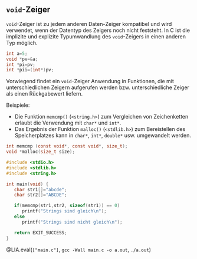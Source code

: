 ## `void`-Zeiger

`void`-Zeiger ist zu jedem anderen Daten-Zeiger kompatibel und wird
verwendet, wenn der Datentyp des Zeigers noch nicht feststeht.
In C ist die implizite und explizite Typumwandlung des `void`-Zeigers in einen anderen Typ möglich.

```c
int a=5;
void *pv=&a;
int *pi=pv;
int *pii=(int*)pv;
```
Vorwiegend findet ein `void`-Zeiger Anwendung in Funktionen, die mit
unterschiedlichen Zeigern aufgerufen werden bzw. unterschiedliche Zeiger
als einen Rückgabewert liefern.

Beispiele:
* Die Funktion `memcmp()` (`<string.h>`) zum Vergleichen von Zeichenketten erlaubt die Verwendung mit `char*` und `int*`.
* Das Ergebnis der Funktion `malloc()` (`<stdlib.h>`) zum Bereistellen des Speicherplatzes kann in `char*`, `int*`, `double*` usw. umgewandelt werden.

```c
int memcmp (const void*, const void*, size_t);
void *malloc(size_t size);
```

```c
#include <stdio.h>
#include <stdlib.h>
#include <string.h>

int main(void) {
   char str1[]="abcde";
   char str2[]="ABCDE";

   if(memcmp(str1,str2, sizeof(str1)) == 0)
      printf("Strings sind gleich\n");
   else
      printf("Strings sind nicht gleich\n");

   return EXIT_SUCCESS;
}
```
@LIA.eval(`["main.c"]`, `gcc -Wall main.c -o a.out`, `./a.out`)

